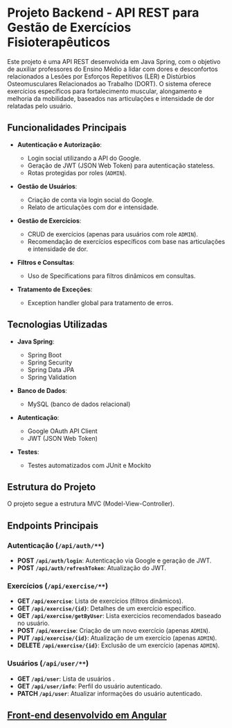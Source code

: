 # Projeto Backend - API REST para Gestão de Exercícios Fisioterapêuticos

Este projeto é uma API REST desenvolvida em Java Spring, com o objetivo de auxiliar professores do Ensino Médio a lidar com dores e desconfortos relacionados a Lesões por Esforços Repetitivos (LER) e Distúrbios Osteomusculares Relacionados ao Trabalho (DORT). O sistema oferece exercícios específicos para fortalecimento muscular, alongamento e melhoria da mobilidade, baseados nas articulações e intensidade de dor relatadas pelo usuário.

## Funcionalidades Principais

- **Autenticação e Autorização**:
    - Login social utilizando a API do Google.
    - Geração de JWT (JSON Web Token) para autenticação stateless.
    - Rotas protegidas por roles (`ADMIN`).

- **Gestão de Usuários**:
    - Criação de conta via login social do Google.
    - Relato de articulações com dor e intensidade.

- **Gestão de Exercícios**:
    - CRUD de exercícios (apenas para usuários com role `ADMIN`).
    - Recomendação de exercícios específicos com base nas articulações e intensidade de dor.

- **Filtros e Consultas**:
    - Uso de Specifications para filtros dinâmicos em consultas.

- **Tratamento de Exceções**:
    - Exception handler global para tratamento de erros.

## Tecnologias Utilizadas

- **Java Spring**:
    - Spring Boot
    - Spring Security
    - Spring Data JPA
    - Spring Validation
  
- **Banco de Dados**:
    - MySQL (banco de dados relacional)

- **Autenticação**:
    - Google OAuth API Client
    - JWT (JSON Web Token)

- **Testes**:
    - Testes automatizados com JUnit e Mockito

## Estrutura do Projeto

O projeto segue a estrutura MVC (Model-View-Controller).

## Endpoints Principais

### Autenticação (`/api/auth/**`)
- **POST `/api/auth/login`**: Autenticação via Google e geração de JWT.
- **POST `/api/auth/refreshToken`**: Atualização do JWT.

### Exercícios (`/api/exercise/**`)
- **GET `/api/exercise`**: Lista de exercícios (filtros dinâmicos).
- **GET `/api/exercise/{id}`**: Detalhes de um exercício específico.
- **GET `/api/exercise/getByUser`**: Lista exercicios recomendados baseado no usuário.
- **POST `/api/exercise`**: Criação de um novo exercício (apenas `ADMIN`).
- **PUT `/api/exercise/{id}`**: Atualização de um exercício (apenas `ADMIN`).
- **DELETE `/api/exercise/{id}`**: Exclusão de um exercício (apenas `ADMIN`).

### Usuários (`/api/user/**`)
- **GET `/api/user`**: Lista de usuários .
- **GET `/api/user/info`**: Perfil do usuário autenticado.
- **PATCH `/api/user`**: Atualizar informações do usuário autenticado.

## [Front-end desenvolvido em Angular](https://github.com/allandomini/PI_fisio_front)

